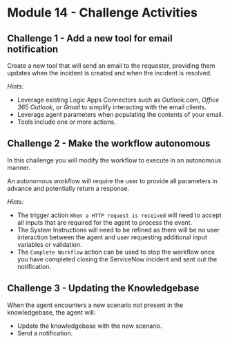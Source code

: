 # Module 14 - Challenge Activities

## Challenge 1 - Add a new tool for email notification
Create a new tool that will send an email to the requester, providing them updates when the incident is created and when the incident is resolved.

*Hints:*
- Leverage existing Logic Apps Connectors such as *Outlook.com*, *Office 365 Outlook*, or *Gmail* to simplify interacting with the email clients.
- Leverage agent parameters when populating the contents of your email.
- Tools include one or more actions.

## Challenge 2 - Make the workflow autonomous 
In this challenge you will modify the workflow to execute in an autonomous manner. 

An autonomous workflow will require the user to provide all parameters in advance and potentially return a response.

*Hints:*
- The trigger action `When a HTTP request is received` will need to accept all inputs that are required for the agent to process the event.
- The System Instructions will need to be refined as there will be no user interaction between the agent and user requesting additional input variables or validation.
- The `Complete Workflow` action can be used to stop the workflow once you have completed closing the ServiceNow incident and sent out the notification.

## Challenge 3 - Updating the Knowledgebase
When the agent encounters a new scenario not present in the knowledgebase, the agent will:
- Update the knowledgebase with the new scenario.
- Send a notification.



